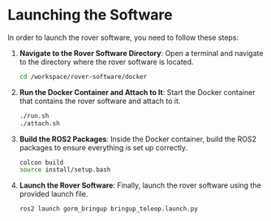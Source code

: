 # Launching the Software
In order to launch the rover software, you need to follow these steps:


1. **Navigate to the Rover Software Directory**: Open a terminal and navigate to the directory where the rover software is located.
    ```bash
    cd /workspace/rover-software/docker
    ```
2. **Run the Docker Container and Attach to It**: Start the Docker container that contains the rover software and attach to it.
    ```bash
    ./run.sh
    ./attach.sh
    ```
3. **Build the ROS2 Packages**: Inside the Docker container, build the ROS2 packages to ensure everything is set up correctly.
    ```bash
    colcon build
    source install/setup.bash
    ```
4. **Launch the Rover Software**: Finally, launch the rover software using the provided launch file.
    ```bash
    ros2 launch gorm_bringup bringup_teleop.launch.py
    ```
